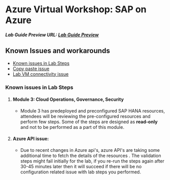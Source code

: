 # Azure Virtual Workshop: SAP on Azure

##### Lab Guide Preview URL: [Lab Guide Preview](https://experience.cloudlabs.ai/#/labguidepreview/d398487a-6e6d-47e4-bc18-848736481e31)

## Known Issues and workarounds
- [Known issues in Lab Steps](#Known-issues-in-lab-steps)
- [Copy paste issue](https://docs.cloudlabs.ai/Learner/Troubleshooting/CopyPaste)
- [Lab VM connectivity issue](https://docs.cloudlabs.ai/Learner/Troubleshooting/RDP)

### Known issues in Lab Steps 

1. #### Module 3: Cloud Operations, Governance, Security

     - Module 3 has predeployed and preconfigured SAP HANA resources, attendees will be reviewing the pre-configured resources and perform few steps. Some of the steps are designed as **read-only** and not to be performed as a part of this module.

1. #### Azure API issue: 

   - Due to recent changes in Azure api's, azure API's are taking some additional time to fetch the details of the resources . The validation steps might fail initially for the lab, if you re-run the steps again after 30-45 minutes later then it will succeed if there will be no configuration related issue with lab steps you performed.
